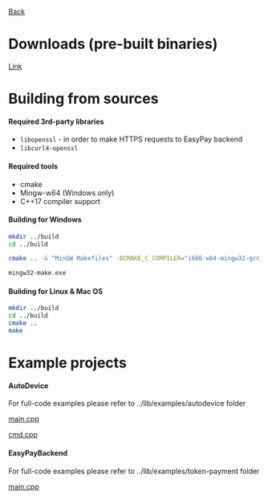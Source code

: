 [Back](../README.md)

# Downloads (pre-built binaries)

[Link](https://drive.google.com/open?id=1Ib5gs0VIJdjbKYZgtN78duxFT7A_cc05)

# Building from sources

#### Required 3rd-party libraries

* `libopenssl` - in order to make HTTPS requests to EasyPay backend
* `libcurl4-openssl`

#### Required tools

* cmake
* Mingw-w64 (Windows only)
* C++17 compiler support

#### Building for Windows
```bash
mkdir ../build
cd ../build

cmake .. -G "MinGW Makefiles" -DCMAKE_C_COMPILER="i686-w64-mingw32-gcc.exe" -DCMAKE_CXX_COMPILER="i686-w64-mingw32-g++.exe" -DCMAKE_MAKE_PROGRAM="mingw32-make.exe"

mingw32-make.exe
```

#### Building for Linux & Mac OS

```bash
mkdir ../build
cd ../build
cmake ..
make
```

# Example projects

#### AutoDevice

For full-code examples please refer to ../lib/examples/autodevice folder

[main.cpp](../examples/autodevice/main.cpp)

[cmd.cpp](../examples/autodevice/cmd.cpp)

#### EasyPayBackend

For full-code examples please refer to ../lib/examples/token-payment folder

[main.cpp](../examples/token-payment/main.cpp)